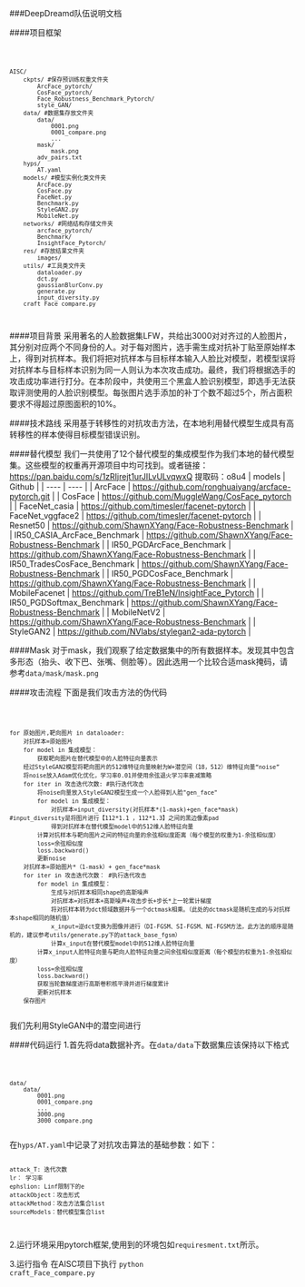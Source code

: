 ###DeepDreamd队伍说明文档

####项目框架

<code>

    AISC/
        ckpts/ #保存预训练权重文件夹
            ArcFace_pytorch/ 
            CosFace_pytorch/
            Face_Robustness_Benchmark_Pytorch/
            style_GAN/
        data/ #数据集存放文件夹
            data/
                0001.png
                0001_compare.png
                ...
            mask/
                mask.png
            adv_pairs.txt
        hyps/
            AT.yaml
        models/ #模型实例化类文件夹
            ArcFace.py
            CosFace.py
            FaceNet.py
            Benchmark.py
            StyleGAN2.py
            MobileNet.py
        networks/ #网络结构存储文件夹
            arcface_pytorch/
            Benchmark/
            InsightFace_Pytorch/
        res/ #存放结果文件夹
            images/
        utils/ #工具类文件夹
            dataloader.py
            dct.py
            gaussianBlurConv.py
            generate.py
            input_diversity.py
        craft_Face_compare.py
</code>

####项目背景
采用著名的人脸数据集LFW，共给出3000对对齐过的人脸图片，其分别对应两个不同身份的人。对于每对图片，选手需生成对抗补丁贴至原始样本上，得到对抗样本。我们将把对抗样本与目标样本输入人脸比对模型，若模型误将对抗样本与目标样本识别为同一人则认为本次攻击成功。最终，我们将根据选手的攻击成功率进行打分。在本阶段中，共使用三个黑盒人脸识别模型，即选手无法获取评测使用的人脸识别模型。每张图片选手添加的补丁个数不超过5个，所占面积要求不得超过原图面积的10%。

####技术路线
采用基于转移性的对抗攻击方法，在本地利用替代模型生成具有高转移性的样本使得目标模型错误识别。

####替代模型
我们一共使用了12个替代模型的集成模型作为我们本地的替代模型集。这些模型的权重再开源项目中均可找到。或者链接：https://pan.baidu.com/s/1zRIjrejt1urJILvULvqwxQ 
提取码：o8u4
|  models   | Github  |
|  ----  | ----  |
| ArcFace  | https://github.com/ronghuaiyang/arcface-pytorch.git |
| CosFace  | https://github.com/MuggleWang/CosFace_pytorch |
| FaceNet_casia  | https://github.com/timesler/facenet-pytorch |
| FaceNet_vggface2  | https://github.com/timesler/facenet-pytorch |
| Resnet50  | https://github.com/ShawnXYang/Face-Robustness-Benchmark |
| IR50_CASIA_ArcFace_Benchmark  | https://github.com/ShawnXYang/Face-Robustness-Benchmark |
| IR50_PGDArcFace_Benchmark  | https://github.com/ShawnXYang/Face-Robustness-Benchmark |
| IR50_TradesCosFace_Benchmark  | https://github.com/ShawnXYang/Face-Robustness-Benchmark |
| IR50_PGDCosFace_Benchmark  | https://github.com/ShawnXYang/Face-Robustness-Benchmark |
| MobileFacenet  | https://github.com/TreB1eN/InsightFace_Pytorch |
| IR50_PGDSoftmax_Benchmark  | https://github.com/ShawnXYang/Face-Robustness-Benchmark |
| MobileNetV2  | https://github.com/ShawnXYang/Face-Robustness-Benchmark |
| StyleGAN2  | https://github.com/NVlabs/stylegan2-ada-pytorch |

####Mask
对于mask，我们观察了给定数据集中的所有数据样本。发现其中包含多形态（抬头、收下巴、张嘴、侧脸等）。因此选用一个比较合适mask掩码，请参考<code>data/mask/mask.png</code>

####攻击流程
下面是我们攻击方法的伪代码

<code>

    for 原始图片,靶向图片 in dataloader:
        对抗样本=原始图片
        for model in 集成模型：
            获取靶向图片在替代模型中的人脸特征向量表示
        经过StyleGAN2模型将靶向图片的512维特征向量映射为W+潜空间（18，512）维特征向量“noise”
        将noise放入Adam优化优化，学习率0.01并使用余弦退火学习率衰减策略
        for iter in 攻击迭代次数: #执行迭代攻击
            将noise向量放入StyleGAN2模型生成一个人脸得到人脸"gen_face"
            for model in 集成模型：
                对抗样本=input_diversity(对抗样本*(1-mask)+gen_face*mask) #input_diversity是将图片进行【112*1.1 ，112*1.3】之间的黑边像素pad
                得到对抗样本在替代模型model中的512维人脸特征向量
            计算对抗样本与靶向图片之间的特征向量的余弦相似度距离（每个模型的权重为1-余弦相似度）
            loss=余弦相似度
            loss.backward()
            更新noise
        对抗样本=原始图片*（1-mask）+ gen_face*mask
        for iter in 攻击迭代次数： #执行迭代攻击
            for model in 集成模型：
                生成与对抗样本相同shape的高斯噪声
                对抗样本=对抗样本+高斯噪声+攻击步长+步长*上一轮累计梯度
                将对抗样本转为dct频域数据并与一个dctmask相乘。（此处的dctmask是随机生成的与对抗样本shape相同的随机值）
                x_input=逆dct变换为图像并进行（DI-FGSM、SI-FGSM、NI-FGSM方法，此方法的顺序是随机的，建议参考utils/generate.py下的attack_base_fgsm）
                计算x_input在替代模型model中的512维人脸特征向量
            计算x_input人脸特征向量与靶向人脸特征向量之间余弦相似度距离（每个模型的权重为1-余弦相似度）
            loss=余弦相似度
            loss.backward()
            获取当轮数梯度进行高斯卷积核平滑并进行梯度累计
            更新对抗样本
        保存图片
</code>
我们先利用StyleGAN中的潜空间进行

####代码运行
1.首先将data数据补齐。在<code>data/data</code>下数据集应该保持以下格式

<code>

    data/
        data/
            0001.png
            0001_compare.png
            ...
            3000.png
            3000_compare.png 
</code>
在<code>hyps/AT.yaml</code>中记录了对抗攻击算法的基础参数：如下：
<code>

    attack_T: 迭代次数
    lr： 学习率
    ephslion: Linf限制下的e
    attackObject：攻击形式
    attackMethod：攻击方法集合list
    sourceModels：替代模型集合list
</code>



2.运行环境采用pytorch框架,使用到的环境包如<code>requiresment.txt</code>所示。

3.运行指令
在AISC项目下执行
<code>python craft_Face_compare.py</code>

